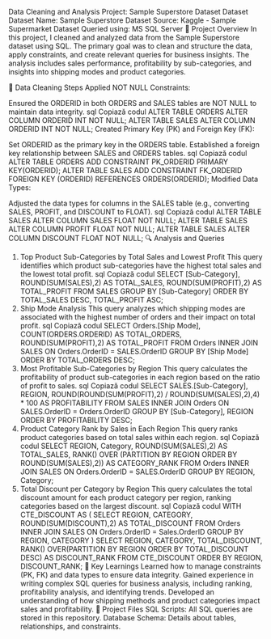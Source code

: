 Data Cleaning and Analysis Project: Sample Superstore Dataset
Dataset
Dataset Name: Sample Superstore Dataset
Source: Kaggle - Sample Supermarket Dataset
Queried using: MS SQL Server
🚀 Project Overview
In this project, I cleaned and analyzed data from the Sample Superstore dataset using SQL. The primary goal was to clean and structure the data, apply constraints, and create relevant queries for business insights. The analysis includes sales performance, profitability by sub-categories, and insights into shipping modes and product categories.

🧹 Data Cleaning Steps
Applied NOT NULL Constraints:

Ensured the ORDERID in both ORDERS and SALES tables are NOT NULL to maintain data integrity.
sql
Copiază codul
ALTER TABLE ORDERS ALTER COLUMN ORDERID INT NOT NULL;
ALTER TABLE SALES ALTER COLUMN ORDERID INT NOT NULL;
Created Primary Key (PK) and Foreign Key (FK):

Set ORDERID as the primary key in the ORDERS table.
Established a foreign key relationship between SALES and ORDERS tables.
sql
Copiază codul
ALTER TABLE ORDERS ADD CONSTRAINT PK_ORDERID PRIMARY KEY(ORDERID);
ALTER TABLE SALES ADD CONSTRAINT FK_ORDERID FOREIGN KEY (ORDERID) REFERENCES ORDERS(ORDERID);
Modified Data Types:

Adjusted the data types for columns in the SALES table (e.g., converting SALES, PROFIT, and DISCOUNT to FLOAT).
sql
Copiază codul
ALTER TABLE SALES ALTER COLUMN SALES FLOAT NOT NULL;
ALTER TABLE SALES ALTER COLUMN PROFIT FLOAT NOT NULL;
ALTER TABLE SALES ALTER COLUMN DISCOUNT FLOAT NOT NULL;
🔍 Analysis and Queries
1. Top Product Sub-Categories by Total Sales and Lowest Profit
This query identifies which product sub-categories have the highest total sales and the lowest total profit.
sql
Copiază codul
SELECT [Sub-Category], ROUND(SUM(SALES),2) AS TOTAL_SALES, ROUND(SUM(PROFIT),2) AS TOTAL_PROFIT
FROM SALES
GROUP BY [Sub-Category]
ORDER BY TOTAL_SALES DESC, TOTAL_PROFIT ASC;
2. Ship Mode Analysis
This query analyzes which shipping modes are associated with the highest number of orders and their impact on total profit.
sql
Copiază codul
SELECT Orders.[Ship Mode], COUNT(ORDERS.ORDERID) AS TOTAL_ORDERS, ROUND(SUM(PROFIT),2) AS TOTAL_PROFIT
FROM Orders
INNER JOIN SALES ON Orders.OrderID = SALES.OrderID
GROUP BY [Ship Mode]
ORDER BY TOTAL_ORDERS DESC;
3. Most Profitable Sub-Categories by Region
This query calculates the profitability of product sub-categories in each region based on the ratio of profit to sales.
sql
Copiază codul
SELECT SALES.[Sub-Category],
       REGION,
       ROUND(ROUND(SUM(PROFIT),2) / ROUND(SUM(SALES),2),4) * 100 AS PROFITABILITY
FROM SALES
INNER JOIN Orders ON SALES.OrderID = Orders.OrderID
GROUP BY [Sub-Category], REGION
ORDER BY PROFITABILITY DESC;
4. Product Category Rank by Sales in Each Region
This query ranks product categories based on total sales within each region.
sql
Copiază codul
SELECT REGION,
       Category,
       ROUND(SUM(SALES),2) AS TOTAL_SALES,
       RANK() OVER (PARTITION BY REGION ORDER BY ROUND(SUM(SALES),2)) AS CATEGORY_RANK
FROM Orders
INNER JOIN SALES ON Orders.OrderID = SALES.OrderID
GROUP BY REGION, Category;
5. Total Discount per Category by Region
This query calculates the total discount amount for each product category per region, ranking categories based on the largest discount.
sql
Copiază codul
WITH CTE_DISCOUNT AS (
  SELECT REGION,
         CATEGORY,
         ROUND(SUM(DISCOUNT),2) AS TOTAL_DISCOUNT
  FROM Orders
  INNER JOIN SALES ON Orders.OrderID = Sales.OrderID
  GROUP BY REGION, CATEGORY
)
SELECT REGION,
       CATEGORY,
       TOTAL_DISCOUNT,
       RANK() OVER(PARTITION BY REGION ORDER BY TOTAL_DISCOUNT DESC) AS DISCOUNT_RANK
FROM CTE_DISCOUNT
ORDER BY REGION, DISCOUNT_RANK;
🔑 Key Learnings
Learned how to manage constraints (PK, FK) and data types to ensure data integrity.
Gained experience in writing complex SQL queries for business analysis, including ranking, profitability analysis, and identifying trends.
Developed an understanding of how shipping methods and product categories impact sales and profitability.
📂 Project Files
SQL Scripts: All SQL queries are stored in this repository.
Database Schema: Details about tables, relationships, and constraints.

